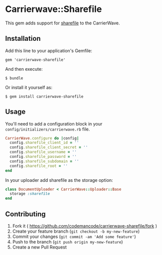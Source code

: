 # Carrierwave::Sharefile

This gem adds support for [sharefile](https://sharefile.com) to the CarrierWave.

## Installation

Add this line to your application's Gemfile:

    gem 'carrierwave-sharefile'

And then execute:

    $ bundle

Or install it yourself as:

    $ gem install carrierwave-sharefile

## Usage

You'll need to add a configuration block in your ```
config/initializers/carrierwave.rb ``` file.

```ruby
CarrierWave.configure do |config|
  config.sharefile_client_id = ''
  config.sharefile_client_secret = ''
  config.sharefile_username = ''
  config.sharefile_password = ''
  config.sharefile_subdomain = ''
  config.sharefile_root = ''
end
```

In your uploader add sharefile as the storage option:

```ruby
class DocumentUploader < CarrierWave::Uploader::Base
  storage :sharefile
end
```

## Contributing

1. Fork it ( https://github.com/codemancode/carrierwave-sharefile/fork )
2. Create your feature branch (`git checkout -b my-new-feature`)
3. Commit your changes (`git commit -am 'Add some feature'`)
4. Push to the branch (`git push origin my-new-feature`)
5. Create a new Pull Request
